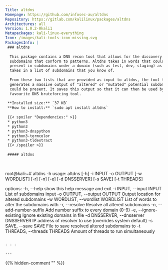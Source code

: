 ```yaml
---
Title: altdns
Homepage: https://github.com/infosec-au/altdns
Repository: https://gitlab.com/kalilinux/packages/altdns
Architectures: all
Version: 1.0.2-0kali1
Metapackages: kali-linux-everything 
Icon: /images/kali-tools-icon-missing.svg
PackagesInfo: |
 ### altdns
 
  This package contains a DNS recon tool that allows for the discovery of
  subdomains that conform to patterns. Altdns takes in words that could be
  present in subdomains under a domain (such as test, dev, staging) as well as
  takes in a list of subdomains that you know of.
   
  From these two lists that are provided as input to altdns, the tool then
  generates a massive output of "altered" or "mutated" potential subdomains that
  could be present. It saves this output so that it can then be used by your
  favourite DNS bruteforcing tool.
 
 **Installed size:** `37 KB`  
 **How to install:** `sudo apt install altdns`  
 
 {{< spoiler "Dependencies:" >}}
 * python3
 * python3 
 * python3-dnspython
 * python3-termcolor
 * python3-tldextract
 {{< /spoiler >}}
 
 ##### altdns
 
 
 ```
 root@kali:~# altdns -h
 usage: altdns [-h] -i INPUT -o OUTPUT [-w WORDLIST] [-r] [-n] [-e]
               [-d DNSSERVER] [-s SAVE] [-t THREADS]
 
 options:
   -h, --help            show this help message and exit
   -i INPUT, --input INPUT
                         List of subdomains input
   -o OUTPUT, --output OUTPUT
                         Output location for altered subdomains
   -w WORDLIST, --wordlist WORDLIST
                         List of words to alter the subdomains with
   -r, --resolve         Resolve all altered subdomains
   -n, --add-number-suffix
                         Add number suffix to every domain (0-9)
   -e, --ignore-existing
                         Ignore existing domains in file
   -d DNSSERVER, --dnsserver DNSSERVER
                         IP address of resolver to use (overrides system
                         default)
   -s SAVE, --save SAVE  File to save resolved altered subdomains to
   -t THREADS, --threads THREADS
                         Amount of threads to run simultaneously
 ```
 
 - - -
 
---
```

{{% hidden-comment "<!--Do not edit anything above this line-->" %}}
